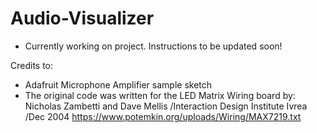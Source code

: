 # Audio-Visualizer

- Currently working on project. Instructions to be updated soon!


Credits to:
- Adafruit Microphone Amplifier sample sketch
- The original code was written for the LED Matrix Wiring board by: Nicholas Zambetti and Dave Mellis /Interaction Design Institute Ivrea /Dec 2004
https://www.potemkin.org/uploads/Wiring/MAX7219.txt
